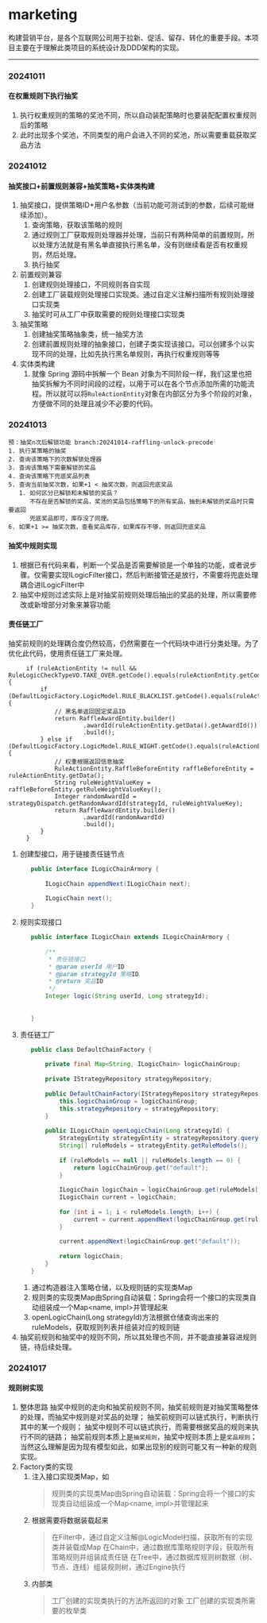 # marketing
构建营销平台，是各个互联网公司用于拉新、促活、留存、转化的重要手段。本项目主要在于理解此类项目的系统设计及DDD架构的实现。

---

### 20241011

#### 在权重规则下执行抽奖

1. 执行权重规则的策略的奖池不同，所以自动装配策略时也要装配配置权重规则后的策略
2. 此时出现多个奖池，不同类型的用户会进入不同的奖池，所以需要重载获取奖品方法

### 20241012

#### 抽奖接口+前置规则兼容+抽奖策略+实体类构建

1. 抽奖接口，提供策略ID+用户名参数（当前功能可测试到的参数，后续可能继续添加）。
   1. 查询策略，获取该策略的规则
   2. 通过规则工厂获取规则处理器并处理，当前只有两种简单的前置规则，所以处理方法就是有黑名单直接执行黑名单，没有则继续看是否有权重规则，然后处理。
   3. 执行抽奖
2. 前置规则兼容
   1. 创建规则处理接口，不同规则各自实现
   2. 创建工厂装载规则处理接口实现类。通过自定义注解扫描所有规则处理接口实现类
   3. 抽奖时可从工厂中获取需要的规则处理接口实现类
3. 抽奖策略
   1. 创建抽奖策略抽象类，统一抽奖方法
   2. 创建前置规则处理的抽象接口，创建子类实现该接口。可以创建多个以实现不同的处理，比如先执行黑名单规则，再执行权重规则等等
4. 实体类构建
   1. 就像 Spring 源码中拆解一个 Bean 对象为不同阶段一样，我们这里也把抽奖拆解为不同时间段的过程，以用于可以在各个节点添加所需的功能流程。所以就可以将`RuleActionEntity`对象在内部区分为多个阶段的对象，方便做不同的处理且减少不必要的代码。

### 20241013

```
预：抽奖n次后解锁功能 branch:20241014-raffling-unlock-precode
1. 执行某策略的抽奖
2. 查询该策略下的次数解锁处理器
3. 查询该策略下需要解锁的奖品
4. 查询该策略下兜底奖品列表
5. 查询当前抽奖次数，如果+1 < 抽奖次数，则返回兜底奖品
   1. 如何区分已解锁和未解锁的奖品？
      不存在是否解锁的奖品，奖池的奖品包括策略下的所有奖品，抽到未解锁的奖品时只需要返回
      兜底奖品即可，库存没了同理。
6. 如果+1 >= 抽奖次数，查看奖品库存，如果库存不够，则返回兜底奖品
```
#### 抽奖中规则实现

1. 根据已有代码来看，判断一个奖品是否需要解锁是一个单独的功能，或者说步骤。仅需要实现ILogicFilter接口，然后判断接管还是放行，不需要将兜底处理耦合进ILogicFilter中
2. 抽奖中规则过滤实际上是对抽奖前规则处理后抽出的奖品的处理，所以需要修改或新增部分对象来兼容功能

#### 责任链工厂
抽奖前规则的处理耦合度仍然较高，仍然需要在一个代码块中进行分类处理。为了优化此代码，使用责任链工厂来处理。
```
     if (ruleActionEntity != null && RuleLogicCheckTypeVO.TAKE_OVER.getCode().equals(ruleActionEntity.getCode())) {
         if (DefaultLogicFactory.LogicModel.RULE_BLACKLIST.getCode().equals(ruleActionEntity.getRuleModel())) {
             // 黑名单返回固定奖品ID
             return RaffleAwardEntity.builder()
                     .awardId(ruleActionEntity.getData().getAwardId())
                     .build();
         } else if (DefaultLogicFactory.LogicModel.RULE_WIGHT.getCode().equals(ruleActionEntity.getRuleModel())) {
             // 权重根据返回信息抽奖
             RuleActionEntity.RaffleBeforeEntity raffleBeforeEntity = ruleActionEntity.getData();
             String ruleWeightValueKey = raffleBeforeEntity.getRuleWeightValueKey();
             Integer randomAwardId = strategyDispatch.getRandomAwardId(strategyId, ruleWeightValueKey);
             return RaffleAwardEntity.builder()
                     .awardId(randomAwardId)
                     .build();
         }
     }
```

1. 创建型接口，用于链接责任链节点
   ```java
      public interface ILogicChainArmory {
      
          ILogicChain appendNext(ILogicChain next);
      
          ILogicChain next();
      }
   ```
2. 规则实现接口
   ```java
      public interface ILogicChain extends ILogicChainArmory {
      
          /**
           * 责任链接口
           * @param userId 用户ID
           * @param strategyId 策略ID
           * @return 奖品ID
           */
          Integer logic(String userId, Long strategyId);
      
      
      }
   ```
3. 责任链工厂
   ```java
      public class DefaultChainFactory {
         
          private final Map<String, ILogicChain> logicChainGroup;
         
          private IStrategyRepository strategyRepository;
         
          public DefaultChainFactory(IStrategyRepository strategyRepository, Map<String, ILogicChain> logicChainGroup) {
              this.logicChainGroup = logicChainGroup;
              this.strategyRepository = strategyRepository;
          }
         
          public ILogicChain openLogicChain(Long strategyId) {
              StrategyEntity strategyEntity = strategyRepository.queryStrategyEntityByStrategyId(strategyId);
              String[] ruleModels = strategyEntity.getRuleModels();
         
              if (ruleModels == null || ruleModels.length == 0) {
                  return logicChainGroup.get("default");
              }
         
              ILogicChain logicChain = logicChainGroup.get(ruleModels[0]);
              ILogicChain current = logicChain;
         
              for (int i = 1; i < ruleModels.length; i++) {
                  current = current.appendNext(logicChainGroup.get(ruleModels[i]));
              }
         
              current.appendNext(logicChainGroup.get("default"));
         
              return logicChain;
          }
      }
   ```
   1. 通过构造器注入策略仓储，以及规则链的实现类Map
   2. 规则类的实现类Map由Spring自动装载：Spring会将一个接口的实现类自动组装成一个Map<name, impl>并管理起来
   3. openLogicChain(Long strategyId)方法根据仓储查询出来的ruleModels，获取规则列表并组装对应的规则链
4. 抽奖前规则和抽奖中的规则不同，所以其处理也不同，并不能直接兼容进规则链，待后续处理。

### 20241017
#### 规则树实现
1. 整体思路
   抽奖中规则的走向和抽奖前规则不同，抽奖前规则是对抽奖策略整体的处理，而抽奖中规则是对奖品的处理；
   抽奖前规则可以链式执行，判断执行其中的某一个规则；
   抽奖中规则不可以链式执行，而需要根据奖品的规则来执行不同的链路；
   抽奖前规则本质上是`抽奖规则`，抽奖中规则本质上是`奖品规则`；
   当然这么理解是因为现有模型如此，如果出现别的规则可能又有一种新的规则实现。
2. Factory类的实现
   1. 注入接口实现类Map，如
      > 规则类的实现类Map由Spring自动装载：Spring会将一个接口的实现类自动组装成一个Map<name, impl>并管理起来
   2. 根据需要将数据装载起来
      > 在Filter中，通过自定义注解@LogicModel扫描，获取所有的实现类并装载成Map
      > 在Chain中，通过数据库策略规则字段，获取所有策略规则并组装成责任链
      > 在Tree中，通过数据库规则树数据（树、节点、连线）组装规则树，通过Engine执行
   3. 内部类
      > 工厂创建的实现类执行的方法所返回的对象
      > 工厂创建的实现类所需要的枚举类